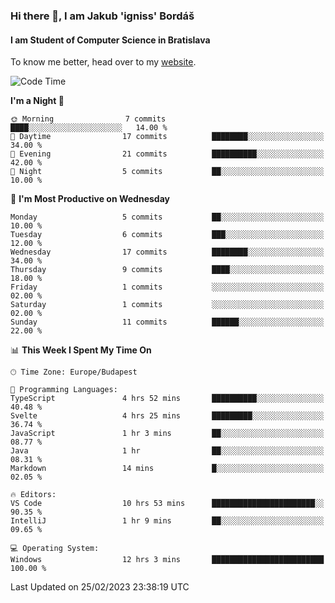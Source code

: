 ### Hi there 👋, I am Jakub 'igniss' Bordáš

#### I am Student of Computer Science in Bratislava
To know me better, head over to my [website](https://bordas.sk).


<!--START_SECTION:waka-->
![Code Time](http://img.shields.io/badge/Code%20Time-1%2C054%20hrs%2037%20mins-blue)

**I'm a Night 🦉** 

```text
🌞 Morning                7 commits           ████░░░░░░░░░░░░░░░░░░░░░   14.00 % 
🌆 Daytime                17 commits          ████████░░░░░░░░░░░░░░░░░   34.00 % 
🌃 Evening                21 commits          ██████████░░░░░░░░░░░░░░░   42.00 % 
🌙 Night                  5 commits           ██░░░░░░░░░░░░░░░░░░░░░░░   10.00 % 
```
📅 **I'm Most Productive on Wednesday** 

```text
Monday                   5 commits           ██░░░░░░░░░░░░░░░░░░░░░░░   10.00 % 
Tuesday                  6 commits           ███░░░░░░░░░░░░░░░░░░░░░░   12.00 % 
Wednesday                17 commits          ████████░░░░░░░░░░░░░░░░░   34.00 % 
Thursday                 9 commits           ████░░░░░░░░░░░░░░░░░░░░░   18.00 % 
Friday                   1 commits           ░░░░░░░░░░░░░░░░░░░░░░░░░   02.00 % 
Saturday                 1 commits           ░░░░░░░░░░░░░░░░░░░░░░░░░   02.00 % 
Sunday                   11 commits          ██████░░░░░░░░░░░░░░░░░░░   22.00 % 
```


📊 **This Week I Spent My Time On** 

```text
🕑︎ Time Zone: Europe/Budapest

💬 Programming Languages: 
TypeScript               4 hrs 52 mins       ██████████░░░░░░░░░░░░░░░   40.48 % 
Svelte                   4 hrs 25 mins       █████████░░░░░░░░░░░░░░░░   36.74 % 
JavaScript               1 hr 3 mins         ██░░░░░░░░░░░░░░░░░░░░░░░   08.77 % 
Java                     1 hr                ██░░░░░░░░░░░░░░░░░░░░░░░   08.31 % 
Markdown                 14 mins             █░░░░░░░░░░░░░░░░░░░░░░░░   02.05 % 

🔥 Editors: 
VS Code                  10 hrs 53 mins      ███████████████████████░░   90.35 % 
IntelliJ                 1 hr 9 mins         ██░░░░░░░░░░░░░░░░░░░░░░░   09.65 % 

💻 Operating System: 
Windows                  12 hrs 3 mins       █████████████████████████   100.00 % 
```


 Last Updated on 25/02/2023 23:38:19 UTC
<!--END_SECTION:waka-->
